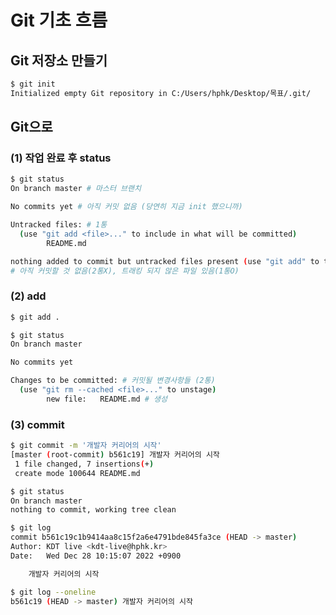 # Git 기초 흐름

## Git 저장소 만들기

```bash
$ git init
Initialized empty Git repository in C:/Users/hphk/Desktop/목표/.git/
```


## Git으로 

### (1) 작업 완료 후 status

```bash
$ git status
On branch master # 마스터 브랜치

No commits yet # 아직 커밋 없음 (당연히 지금 init 했으니까)

Untracked files: # 1통
  (use "git add <file>..." to include in what will be committed)
        README.md

nothing added to commit but untracked files present (use "git add" to track)
# 아직 커밋할 것 없음(2통X), 트래킹 되지 않은 파일 있음(1통O)
```

### (2) add

```bash
$ git add .
```

```bash
$ git status
On branch master

No commits yet

Changes to be committed: # 커밋될 변경사항들 (2통)
  (use "git rm --cached <file>..." to unstage)   
        new file:   README.md # 생성
```

### (3) commit

```bash
$ git commit -m '개발자 커리어의 시작'
[master (root-commit) b561c19] 개발자 커리어의 시작
 1 file changed, 7 insertions(+)
 create mode 100644 README.md
```

```bash
$ git status
On branch master
nothing to commit, working tree clean
```

```bash
$ git log
commit b561c19c1b9414aa8c15f2a6e4791bde845fa3ce (HEAD -> master)
Author: KDT live <kdt-live@hphk.kr>
Date:   Wed Dec 28 10:15:07 2022 +0900

    개발자 커리어의 시작

$ git log --oneline
b561c19 (HEAD -> master) 개발자 커리어의 시작
```